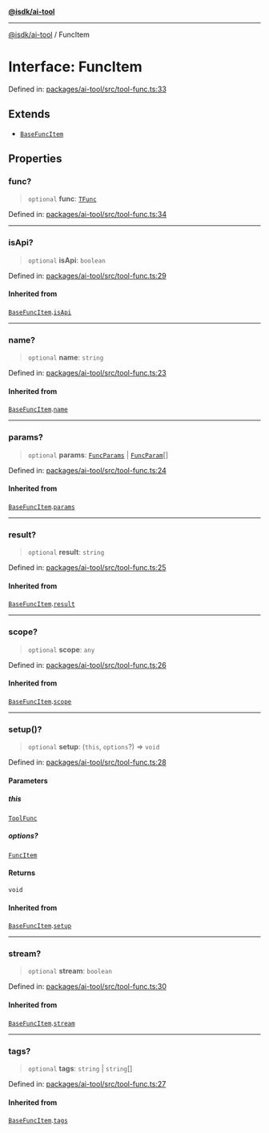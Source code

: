 [**@isdk/ai-tool**](../README.md)

***

[@isdk/ai-tool](../globals.md) / FuncItem

# Interface: FuncItem

Defined in: [packages/ai-tool/src/tool-func.ts:33](https://github.com/isdk/ai-tool.js/blob/760349925bceb5de6b4188926a13bfb3f0ce4ced/src/tool-func.ts#L33)

## Extends

- [`BaseFuncItem`](BaseFuncItem.md)

## Properties

### func?

> `optional` **func**: [`TFunc`](../type-aliases/TFunc.md)

Defined in: [packages/ai-tool/src/tool-func.ts:34](https://github.com/isdk/ai-tool.js/blob/760349925bceb5de6b4188926a13bfb3f0ce4ced/src/tool-func.ts#L34)

***

### isApi?

> `optional` **isApi**: `boolean`

Defined in: [packages/ai-tool/src/tool-func.ts:29](https://github.com/isdk/ai-tool.js/blob/760349925bceb5de6b4188926a13bfb3f0ce4ced/src/tool-func.ts#L29)

#### Inherited from

[`BaseFuncItem`](BaseFuncItem.md).[`isApi`](BaseFuncItem.md#isapi)

***

### name?

> `optional` **name**: `string`

Defined in: [packages/ai-tool/src/tool-func.ts:23](https://github.com/isdk/ai-tool.js/blob/760349925bceb5de6b4188926a13bfb3f0ce4ced/src/tool-func.ts#L23)

#### Inherited from

[`BaseFuncItem`](BaseFuncItem.md).[`name`](BaseFuncItem.md#name)

***

### params?

> `optional` **params**: [`FuncParams`](FuncParams.md) \| [`FuncParam`](FuncParam.md)[]

Defined in: [packages/ai-tool/src/tool-func.ts:24](https://github.com/isdk/ai-tool.js/blob/760349925bceb5de6b4188926a13bfb3f0ce4ced/src/tool-func.ts#L24)

#### Inherited from

[`BaseFuncItem`](BaseFuncItem.md).[`params`](BaseFuncItem.md#params)

***

### result?

> `optional` **result**: `string`

Defined in: [packages/ai-tool/src/tool-func.ts:25](https://github.com/isdk/ai-tool.js/blob/760349925bceb5de6b4188926a13bfb3f0ce4ced/src/tool-func.ts#L25)

#### Inherited from

[`BaseFuncItem`](BaseFuncItem.md).[`result`](BaseFuncItem.md#result)

***

### scope?

> `optional` **scope**: `any`

Defined in: [packages/ai-tool/src/tool-func.ts:26](https://github.com/isdk/ai-tool.js/blob/760349925bceb5de6b4188926a13bfb3f0ce4ced/src/tool-func.ts#L26)

#### Inherited from

[`BaseFuncItem`](BaseFuncItem.md).[`scope`](BaseFuncItem.md#scope)

***

### setup()?

> `optional` **setup**: (`this`, `options`?) => `void`

Defined in: [packages/ai-tool/src/tool-func.ts:28](https://github.com/isdk/ai-tool.js/blob/760349925bceb5de6b4188926a13bfb3f0ce4ced/src/tool-func.ts#L28)

#### Parameters

##### this

[`ToolFunc`](../classes/ToolFunc.md)

##### options?

[`FuncItem`](FuncItem.md)

#### Returns

`void`

#### Inherited from

[`BaseFuncItem`](BaseFuncItem.md).[`setup`](BaseFuncItem.md#setup)

***

### stream?

> `optional` **stream**: `boolean`

Defined in: [packages/ai-tool/src/tool-func.ts:30](https://github.com/isdk/ai-tool.js/blob/760349925bceb5de6b4188926a13bfb3f0ce4ced/src/tool-func.ts#L30)

#### Inherited from

[`BaseFuncItem`](BaseFuncItem.md).[`stream`](BaseFuncItem.md#stream)

***

### tags?

> `optional` **tags**: `string` \| `string`[]

Defined in: [packages/ai-tool/src/tool-func.ts:27](https://github.com/isdk/ai-tool.js/blob/760349925bceb5de6b4188926a13bfb3f0ce4ced/src/tool-func.ts#L27)

#### Inherited from

[`BaseFuncItem`](BaseFuncItem.md).[`tags`](BaseFuncItem.md#tags)
